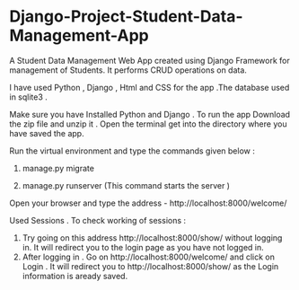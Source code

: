 # Django-Project-Student-Data-Management-App
A Student Data Management Web App created using Django Framework for management of Students. It performs CRUD operations on data. 

I have used Python , Django , Html and CSS for the app .The database used in sqlite3 .

Make sure you have Installed Python and Django .
To run the app Download the zip file and unzip it . 
Open the terminal get into the directory where you have saved the app.

Run the virtual environment and type the commands given below :
1) manage.py migrate 

2) manage.py runserver     (This command starts the server )

Open your browser and type the address -  http://localhost:8000/welcome/

Used Sessions . To check working of sessions :
  1) Try going on this address http://localhost:8000/show/ without logging in. It will redirect you to the login page as you have not logged in.
  2) After logging in . Go on http://localhost:8000/welcome/ and click on Login . It will redirect you to http://localhost:8000/show/ as the Login information is aready saved.
